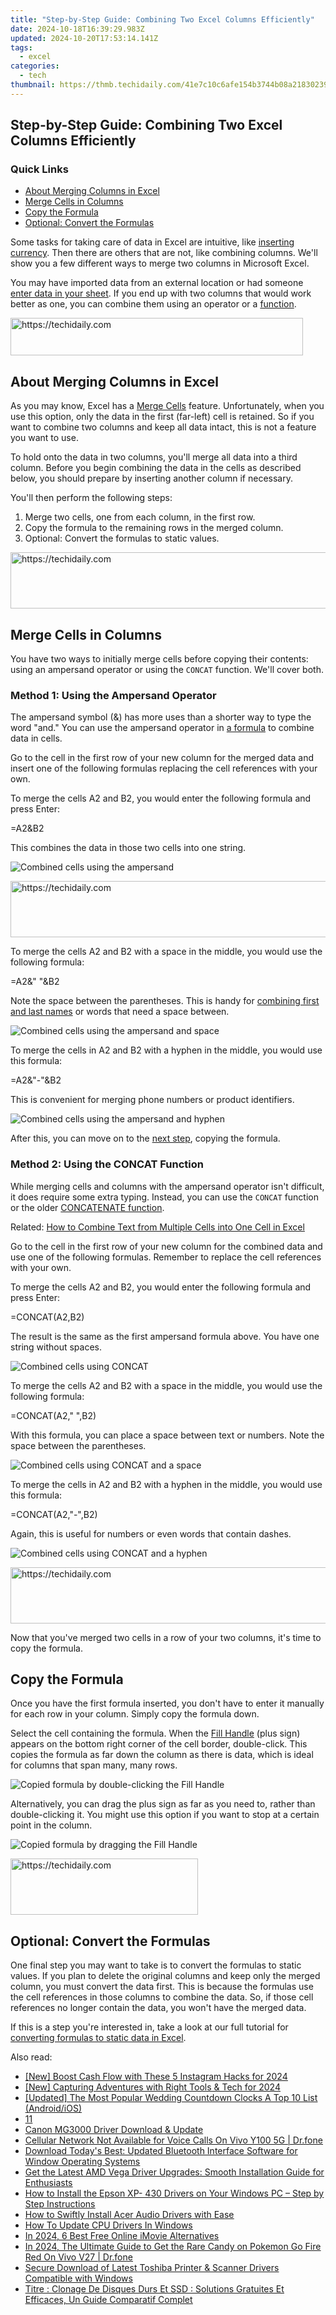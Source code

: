 ```yaml
---
title: "Step-by-Step Guide: Combining Two Excel Columns Efficiently"
date: 2024-10-18T16:39:29.983Z
updated: 2024-10-20T17:53:14.141Z
tags:
  - excel
categories:
  - tech
thumbnail: https://thmb.techidaily.com/41e7c10c6afe154b3744b08a21830239b330cdc09fe1222610e43f6045480d9b.jpg
---
```


## Step-by-Step Guide: Combining Two Excel Columns Efficiently

### Quick Links

* [About Merging Columns in Excel](https://location-fake.techidaily.com/8-solutions-to-fix-find-my-friends-location-not-available-on-apple-iphone-13-pro-max-drfone-by-drfone-virtual-ios/)
* [Merge Cells in Columns](https://article-tips.techidaily.com/2024-approved-comprehensive-step-by-step-srt-mp4-enhancement/)
* [Copy the Formula](https://techidaily.com/how-to-reset-xiaomi-redmi-a2-without-the-home-button-drfone-by-drfone-reset-android-reset-android/)
* [Optional: Convert the Formulas](https://fox-http.techidaily.com/2024-approved-simplify-passport-photography-with-these-top-10-low-cost-solutions/)

 Some tasks for taking care of data in Excel are intuitive, like [inserting currency](https://unlock-android.techidaily.com/in-2024-how-to-unlock-vivo-v30-phone-pattern-lock-without-factory-reset-by-drfone-android/). Then there are others that are not, like combining columns. We'll show you a few different ways to merge two columns in Microsoft Excel.

 You may have imported data from an external location or had someone [enter data in your sheet](https://instagram-video-files.techidaily.com/new-in-2024-how-to-disable-instagrams-igtv/). If you end up with two columns that would work better as one, you can combine them using an operator or a [function](https://visual-screen-recording.techidaily.com/in-2024-a-step-by-step-recorder-for-discord-enthusiasts/).

<!-- affiliate ads begin -->
<a href="https://aligracehair.sjv.io/c/5597632/2135418/19272" target="_top" id="2135418">
  <img src="//a.impactradius-go.com/display-ad/19272-2135418" border="0" alt="https://techidaily.com" width="468" height="60"/>
</a>
<img height="0" width="0" src="https://aligracehair.sjv.io/i/5597632/2135418/19272" style="position:absolute;visibility:hidden;" border="0" />
<!-- affiliate ads end -->

##  About Merging Columns in Excel

 As you may know, Excel has a [Merge Cells](https://android-frp.techidaily.com/in-2024-about-meizu-21-pro-frp-bypass-by-drfone-android/) feature. Unfortunately, when you use this option, only the data in the first (far-left) cell is retained. So if you want to combine two columns and keep all data intact, this is not a feature you want to use.

 To hold onto the data in two columns, you'll merge all data into a third column. Before you begin combining the data in the cells as described below, you should prepare by inserting another column if necessary.

 You'll then perform the following steps:

1. Merge two cells, one from each column, in the first row.
2. Copy the formula to the remaining rows in the merged column.
3. Optional: Convert the formulas to static values.

<!-- affiliate ads begin -->
<a href="https://appsumo.8odi.net/c/5597632/2043617/7443" target="_top" id="2043617">
  <img src="//a.impactradius-go.com/display-ad/7443-2043617" border="0" alt="https://techidaily.com" width="728" height="90"/>
</a>
<img height="0" width="0" src="https://appsumo.8odi.net/i/5597632/2043617/7443" style="position:absolute;visibility:hidden;" border="0" />
<!-- affiliate ads end -->

##  Merge Cells in Columns

 You have two ways to initially merge cells before copying their contents: using an ampersand operator or using the `CONCAT` function. We'll cover both.

###  Method 1: Using the Ampersand Operator

 The ampersand symbol (&) has more uses than a shorter way to type the word "and." You can use the ampersand operator in [a formula](https://games-able.techidaily.com/is-premium-play-on-demand-worth-it/) to combine data in cells.

 Go to the cell in the first row of your new column for the merged data and insert one of the following formulas replacing the cell references with your own.

 To merge the cells A2 and B2, you would enter the following formula and press Enter:

=A2&B2

 This combines the data in those two cells into one string.

![Combined cells using the ampersand](https://static1.howtogeekimages.com/wordpress/wp-content/uploads/2022/01/Ampersand-ExcelMergeColumns.png) 

<!-- affiliate ads begin -->
<a href="https://appsumo.8odi.net/c/5597632/2111982/7443" target="_top" id="2111982">
  <img src="//a.impactradius-go.com/display-ad/7443-2111982" border="0" alt="https://techidaily.com" width="728" height="90"/>
</a>
<img height="0" width="0" src="https://appsumo.8odi.net/i/5597632/2111982/7443" style="position:absolute;visibility:hidden;" border="0" />
<!-- affiliate ads end -->

 To merge the cells A2 and B2 with a space in the middle, you would use the following formula:

=A2&" "&B2

 Note the space between the parentheses. This is handy for [combining first and last names](https://article-helps.techidaily.com/updated-2024-approved-elevate-your-drone-game-with-top-tier-lipo-tech/) or words that need a space between.

![Combined cells using the ampersand and space](https://static1.howtogeekimages.com/wordpress/wp-content/uploads/2022/01/AmpersandSpace-ExcelMergeColumns.png) 

 To merge the cells in A2 and B2 with a hyphen in the middle, you would use this formula:

=A2&"-"&B2

 This is convenient for merging phone numbers or product identifiers.

![Combined cells using the ampersand and hyphen](https://static1.howtogeekimages.com/wordpress/wp-content/uploads/2022/01/AmpersandHyphen-ExcelMergeColumns.png) 

 After this, you can move on to the [next step](https://some-guidance.techidaily.com/the-battle-of-broadcasting-is-xsplit-better-than-obs-for-livestreams-in-2024/), copying the formula.

###  Method 2: Using the CONCAT Function

 While merging cells and columns with the ampersand operator isn't difficult, it does require some extra typing. Instead, you can use the `CONCAT` function or the older [CONCATENATE function](https://fake-location.techidaily.com/is-pgsharp-legal-when-you-are-playing-pokemon-on-xiaomi-redmi-13c-5g-drfone-by-drfone-virtual-android/).

Related: [How to Combine Text from Multiple Cells into One Cell in Excel](https://fake-location.techidaily.com/is-pgsharp-legal-when-you-are-playing-pokemon-on-xiaomi-redmi-13c-5g-drfone-by-drfone-virtual-android/) 

 Go to the cell in the first row of your new column for the combined data and use one of the following formulas. Remember to replace the cell references with your own.

 To merge the cells A2 and B2, you would enter the following formula and press Enter:

=CONCAT(A2,B2)

 The result is the same as the first ampersand formula above. You have one string without spaces.

![Combined cells using CONCAT](https://static1.howtogeekimages.com/wordpress/wp-content/uploads/2022/01/CONCAT-ExcelMergeColumns.png) 

 To merge the cells A2 and B2 with a space in the middle, you would use the following formula:

=CONCAT(A2," ",B2)

 With this formula, you can place a space between text or numbers. Note the space between the parentheses.

![Combined cells using CONCAT and a space](https://static1.howtogeekimages.com/wordpress/wp-content/uploads/2022/01/CONCATSpace-ExcelMergeColumns.png) 

 To merge the cells in A2 and B2 with a hyphen in the middle, you would use this formula:

=CONCAT(A2,"-",B2)

 Again, this is useful for numbers or even words that contain dashes.

![Combined cells using CONCAT and a hyphen](https://static1.howtogeekimages.com/wordpress/wp-content/uploads/2022/01/CONCATHyphen-ExcelMergeColumns.png) 

<!-- affiliate ads begin -->
<a href="https://appsumo.8odi.net/c/5597632/2043639/7443" target="_top" id="2043639">
  <img src="//a.impactradius-go.com/display-ad/7443-2043639" border="0" alt="https://techidaily.com" width="728" height="90"/>
</a>
<img height="0" width="0" src="https://appsumo.8odi.net/i/5597632/2043639/7443" style="position:absolute;visibility:hidden;" border="0" />
<!-- affiliate ads end -->

 Now that you've merged two cells in a row of your two columns, it's time to copy the formula.

##  Copy the Formula

 Once you have the first formula inserted, you don't have to enter it manually for each row in your column. Simply copy the formula down.

 Select the cell containing the formula. When the [Fill Handle](https://android-location-track.techidaily.com/9-best-phone-monitoring-apps-for-tecno-spark-go-2023-drfone-by-drfone-virtual-android/) (plus sign) appears on the bottom right corner of the cell border, double-click. This copies the formula as far down the column as there is data, which is ideal for columns that span many, many rows.

![Copied formula by double-clicking the Fill Handle](https://static1.howtogeekimages.com/wordpress/wp-content/uploads/2022/01/CopyDoubleClick-ExcelMergeColumns.png) 

 Alternatively, you can drag the plus sign as far as you need to, rather than double-clicking it. You might use this option if you want to stop at a certain point in the column.

![Copied formula by dragging the Fill Handle](https://static1.howtogeekimages.com/wordpress/wp-content/uploads/2022/01/CopyDrag-ExcelMergeColumns.png) 

<!-- affiliate ads begin -->
<a href="https://dhgate.sjv.io/c/5597632/2106655/12108" target="_top" id="2106655">
  <img src="//a.impactradius-go.com/display-ad/12108-2106655" border="0" alt="https://techidaily.com" width="300" height="90"/>
</a>
<img height="0" width="0" src="https://dhgate.sjv.io/i/5597632/2106655/12108" style="position:absolute;visibility:hidden;" border="0" />
<!-- affiliate ads end -->

##  Optional: Convert the Formulas

 One final step you may want to take is to convert the formulas to static values. If you plan to delete the original columns and keep only the merged column, you must convert the data first. This is because the formulas use the cell references in those columns to combine the data. So, if those cell references no longer contain the data, you won't have the merged data.

 If this is a step you're interested in, take a look at our full tutorial for [converting formulas to static data in Excel](https://article-posts.techidaily.com/decoding-the-art-of-enhanced-perception-for-2024/).

<ins class="adsbygoogle"
     style="display:block"
     data-ad-format="autorelaxed"
     data-ad-client="ca-pub-7571918770474297"
     data-ad-slot="1223367746"></ins>

<ins class="adsbygoogle"
     style="display:block"
     data-ad-client="ca-pub-7571918770474297"
     data-ad-slot="8358498916"
     data-ad-format="auto"
     data-full-width-responsive="true"></ins>

<span class="atpl-alsoreadstyle">Also read:</span>
<div><ul>
<li><a href="https://instagram-video-files.techidaily.com/new-boost-cash-flow-with-these-5-instagram-hacks-for-2024/"><u>[New] Boost Cash Flow with These 5 Instagram Hacks for 2024</u></a></li>
<li><a href="https://fox-boxes.techidaily.com/new-capturing-adventures-with-right-tools-and-tech-for-2024/"><u>[New] Capturing Adventures with Right Tools & Tech for 2024</u></a></li>
<li><a href="https://some-approaches.techidaily.com/updated-the-most-popular-wedding-countdown-clocks-a-top-10-list-androidios/"><u>[Updated] The Most Popular Wedding Countdown Clocks A Top 10 List (Android/iOS)</u></a></li>
<li><a href="https://windows11.techidaily.com/11/"><u>11</u></a></li>
<li><a href="https://win-dash.techidaily.com/canon-mg3000-driver-download-and-update/"><u>Canon MG3000 Driver Download & Update</u></a></li>
<li><a href="https://howto.techidaily.com/cellular-network-not-available-for-voice-calls-on-vivo-y100-5g-drfone-by-drfone-fix-android-problems-fix-android-problems/"><u>Cellular Network Not Available for Voice Calls On Vivo Y100 5G | Dr.fone</u></a></li>
<li><a href="https://win-dash.techidaily.com/download-todays-best-updated-bluetooth-interface-software-for-window-operating-systems/"><u>Download Today's Best: Updated Bluetooth Interface Software for Window Operating Systems</u></a></li>
<li><a href="https://win-dash.techidaily.com/get-the-latest-amd-vega-driver-upgrades-smooth-installation-guide-for-enthusiasts/"><u>Get the Latest AMD Vega Driver Upgrades: Smooth Installation Guide for Enthusiasts</u></a></li>
<li><a href="https://win-dash.techidaily.com/how-to-install-the-epson-xp-430-drivers-on-your-windows-pc-step-by-step-instructions/"><u>How to Install the Epson XP- 430 Drivers on Your Windows PC – Step by Step Instructions</u></a></li>
<li><a href="https://win-dash.techidaily.com/how-to-swiftly-install-acer-audio-drivers-with-ease/"><u>How to Swiftly Install Acer Audio Drivers with Ease</u></a></li>
<li><a href="https://win-dash.techidaily.com/how-to-update-cpu-drivers-in-windows/"><u>How To Update CPU Drivers In Windows</u></a></li>
<li><a href="https://ai-vdieo-software.techidaily.com/in-2024-6-best-free-online-imovie-alternatives/"><u>In 2024, 6 Best Free Online iMovie Alternatives</u></a></li>
<li><a href="https://change-location.techidaily.com/in-2024-the-ultimate-guide-to-get-the-rare-candy-on-pokemon-go-fire-red-on-vivo-v27-drfone-by-drfone-virtual-android/"><u>In 2024, The Ultimate Guide to Get the Rare Candy on Pokemon Go Fire Red On Vivo V27 | Dr.fone</u></a></li>
<li><a href="https://win-dash.techidaily.com/secure-download-of-latest-toshiba-printer-and-scanner-drivers-compatible-with-windows/"><u>Secure Download of Latest Toshiba Printer & Scanner Drivers Compatible with Windows</u></a></li>
<li><a href="https://solve-howtos.techidaily.com/titre-clonage-de-disques-durs-et-ssd-solutions-gratuites-et-efficaces-un-guide-comparatif-complet/"><u>Titre : Clonage De Disques Durs Et SSD : Solutions Gratuites Et Efficaces, Un Guide Comparatif Complet</u></a></li>
</ul></div>

